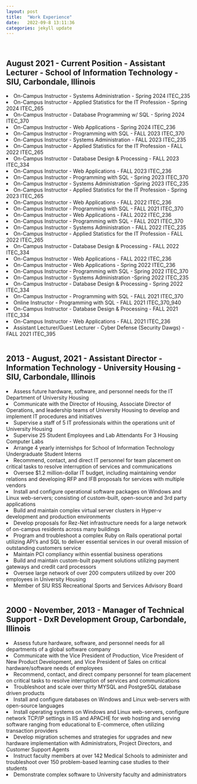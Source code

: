 ```yaml
---
layout: post
title:  "Work Experience"
date:   2022-09-8 13:11:36
categories: jekyll update
---
```

<br>

August 2021 - Current Position - Assistant Lecturer - School of Information Technology - SIU, Carbondale, Illinois  
---
<li>On-Campus Instructor - Systems Administration - Spring 2024 ITEC_235</li>
<li>On-Campus Instructor - Applied Statistics for the IT Profession - Spring 2024 ITEC_265</li>
<li>On-Campus Instructor - Database Programming w/ SQL - Spring 2024 ITEC_370</li>
<li>On-Campus Instructor - Web Applications - Spring 2024 ITEC_236</li>
<li>On-Campus Instructor - Programming with SQL - FALL 2023 ITEC_370</li>
<li>On-Campus Instructor - Systems Administration - FALL 2023 ITEC_235</li>
<li>On-Campus Instructor - Applied Statistics for the IT Profession - FALL 2022 ITEC_265</li>
<li>On-Campus Instructor - Database Design & Processing - FALL 2023 ITEC_334</li>
<li>On-Campus Instructor - Web Applications - FALL 2023 ITEC_236</li>
<li>On-Campus Instructor - Programming with SQL - Spring 2023 ITEC_370</li>
<li>On-Campus Instructor - Systems Administration -Spring 2023 ITEC_235</li>
<li>On-Campus Instructor - Applied Statistics for the IT Profession - Spring 2023 ITEC_265</li>
<li>On-Campus Instructor - Web Applications - FALL 2022 ITEC_236</li>
<li>On-Campus Instructor - Programming with SQL - FALL 2021 ITEC_370</li>
<li>On-Campus Instructor - Web Applications - FALL 2022 ITEC_236</li>
<li>On-Campus Instructor - Programming with SQL - FALL 2021 ITEC_370</li>
<li>On-Campus Instructor - Systems Administration - FALL 2022 ITEC_235</li>
<li>On-Campus Instructor - Applied Statistics for the IT Profession - FALL 2022 ITEC_265</li>
<li>On-Campus Instructor - Database Design & Processing - FALL 2022 ITEC_334</li>
<li>On-Campus Instructor - Web Applications - FALL 2022 ITEC_236</li>
<li>On-Campus Instructor - Web Applications - Spring 2022 ITEC_236</li>
<li>On-Campus Instructor - Programming with SQL - Spring 2022 ITEC_370</li>
<li>On-Campus Instructor - Systems Administration -Spring 2022 ITEC_235</li>
<li>On-Campus Instructor - Database Design & Processing - Spring 2022 ITEC_334</li>
<li>On-Campus Instructor - Programming with SQL - FALL 2021 ITEC_370</li>
<li>Online Instructor - Programming with SQL - FALL 2021 ITEC_370_940</li>
<li>On-Campus Instructor - Database Design & Processing - FALL 2021 ITEC_334</li>
<li>On-Campus Instructor - Web Applications - FALL 2021 ITEC_236</li>
<li>Assistant Lecturer/Guest Lecturer - Cyber Defense (Security Dawgs) - FALL 2021 ITEC_395</li>
<br>

2013 - August, 2021 - Assistant Director - Information Technology - University Housing - SIU, Carbondale, Illinois                         
---
<li>Assess future hardware, software, and personnel needs for the IT Department of University Housing</li>
<li> Communicate with the Director of Housing, Associate Director of Operations, and leadership teams of University Housing to develop and implement IT procedures and initiatives</li>
<li>Supervise a staff of 5 IT professionals within the operations unit of University Housing</li>
<li>Supervise 25 Student Employees and Lab Attendants For 3 Housing Computer Labs</li>
<li>Arrange 4 yearly internishps for School of Information Technology Undergraduate Student Interns</li>
<li>Recommend, contact, and direct IT personnel for team placement on critical tasks to resolve interruption of services and communications</li>
<li>Oversee $1.2 million-dollar IT budget, including maintaining vendor relations and developing RFP and IFB proposals for services with multiple vendors</li>
<li>Install and configure operational software packages on Windows and Linux web-servers; consisting of custom-built, open-source and 3rd party applications</li>
<li>Build and maintain complex virtual server clusters in Hyper-v development and production environments</li>
<li>Develop proposals for Rez-Net infrastructure needs for a large network of on-campus residents across many buildings</li>
<li>Program and troubleshoot a complex Ruby on Rails operational portal utilizing API’s and SQL to deliver essential services in our overall mission of outstanding customers service</li>
<li>Maintain PCI compliancy within essential business operations</li> 
<li>Build and maintain custom-built payment solutions utilizing payment gateways and credit card processors</li>
<li>Oversee large network of over 200 computers utilized by over 200 employees in University Housing</li>
<li>Member of SIU RSS Recreational Sports and Services Advisory Board</li>
<br>

2000 - November, 2013 - Manager of Technical Support - DxR Development Group, Carbondale, Illinois
--
<li>Assess future hardware, software, and personnel needs for all departments of a global software company</li> 
<li>Communicate with the Vice President of Production, Vice President of New Product Development, and Vice President of Sales on critical hardware/software needs of employees</li>
<li>Recommend, contact, and direct company personnel for team placement on critical tasks to resolve interruption of services and communications</li>
<li>Troubleshoot and scale over thirty MYSQL and PostgreSQL database driven products</li>
<li>Install and configure databases on Windows and Linux web-servers with open-source languages</li>
<li>Install operating systems on Windows and Linux web-servers, configure network TCP/IP settings in IIS and APACHE for web hosting and serving software ranging from educational to E-commerce, often utilizing transaction providers</li>
<li>Develop migration schemes and strategies for upgrades and new hardware implementation with Administrators, Project Directors, and Customer Support Agents</li>
<li>Instruct faculty members at over 142 Medical Schools to administer and troubleshoot over 150 problem-based learning case studies to their students</li>
<li>Demonstrate complex software to University faculty and administrators</li> 
<br>

